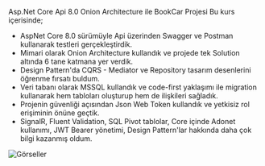  Asp.Net Core Api 8.0 Onion Architecture ile BookCar Projesi
 Bu kurs içerisinde;
- AspNet Core 8.0 sürümüyle Api üzerinden Swagger ve Postman kullanarak testleri gerçekleştirdik.
- Mimari olarak Onion Architecture kullandık ve projede tek Solution altında 6 tane katmana yer verdik.
- Design Pattern'da CQRS - Mediator ve Repository tasarım desenlerini öğrenme fırsatı buldum.
- Veri tabanı olarak MSSQL kullandık ve code-first yaklaşımı ile migration kullanarak hem tabloları oluşturup hem de ilişkileri sağladık.
- Projenin güvenliği açısından Json Web Token kullandık ve yetkisiz rol erişiminin önüne geçtik.
- SignalR, Fluent Validation, SQL Pivot tablolar, Core içinde Adonet kullanımı, JWT Bearer yönetimi, Design Pattern'lar hakkında daha çok bilgi kazanmış oldum.

![Görseller](https://i.hizliresim.com/91ra804.png)

